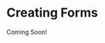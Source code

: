 # Creating Forms 

Coming Soon!

<!--

[$LIFERAY_LEARN_YOUTUBE_URL$]=https://www.youtube.com/embed/3py4H9VZve4

## Exercise Goals 
* Create an Element Set 
* Create two New Forms: 
	- Customer Satisfaction Survey 
	- New Product Interest 

## Create a New Element Set 
1. **Sign In** to your platform as an Administrator. 
2. **Open** the _Site Menu_. 
3. **Click** the _Site Selector_ (compass icon) in the _Site Administration_ panel. 
4. **Click** the _My Sites_ tab. 
5. **Click** the _Marvin Robotics_ Site. 
6. **Go to** `Content & Data`  &rarr; `Forms` in the _Site Administration_ panel. 
7. **Click** the _Element Sets_ tab. 
8. **Click** the _Add_ icon near the top right of the page. 
9. **Click** the _Untitled Form_ field to edit the title. 
10. **Type** `Webinar RSVPs` as the _Title_. 
11. **Type** `RSVP for the upcoming Marvin Robotics Webinar.` as the description. 

## Add Text Fields to the Element Set 
1. **Open** the _Builder_ sidebar if it is not already open. 
2. **Drag** a _Text_ field onto the page. 
3. **Type** `First Name` under _Label_ in the sidebar. 
4. **Click** the _Required Field_ toggle. 
5. **Click** the _Back_ (<) arrow to return to the _Builder_ menu. 
6. **Drag** another _Text_ field onto the page below _First Name_. 
7. **Type** `Last Name` under _Label_. 
8. **Click** the _Required Field_ toggle. 
9. **Click** _Back_. 
10. **Drag** a _Text_ field onto the page below _Last Name_. 
11. **Type** `Department` as the _Label_. 
12. **Click** _Back_. 

## Add an Email Field with Confirmation and Validation Enabled 
1. **Drag** a _Text_ field onto the page below the _Department_ field. 
2. **Type** `Email` under _Label_. 
3. **Click** the _Required Field_ toggle. 
4. **Click** the _Advanced_ tab and scroll down to view available options. 
5. **Click** the _Require Confirmation_ toggle. 
6. **Type** `The emails do not match` as the _Error Message_. 
7. **Click** the _Validation_ toggle. 
8. **Choose** _Is an email_ from the drop-down menu under _Accept if Input_. 
9. **Type** `Please enter a valid email address` as the _Error Message_. 
10. **Click** _Save_ at the bottom of the page. 
11. **Click** the _Back_ (<) arrow at the top next to _New Element Set_. 

## Create a Form Using the Element Set 
1. **Click** the _Forms_ tab next to _Element Sets_. 
2. **Click** the _Add_ button or _New Form_ button. 
3. **Type** `New Webinar` as the _Title_. 
4. **Click** the _Element Sets_ tab in the _Builder_. 
5. **Drag** the _Webinar RSVPs_ Element Set onto the Form page. 
6. **Click** the _Preview_ button at the top. 
	- This should open the Form in a new tab. 
7. **Click** into the fields to see the required fields, validation, and confirmation we established.  
	- You can also fill out the fields to test the error messages. 
8. **Close** the tab. 
9. **Click** _Save_ to save the Form as a draft. 
	- We will complete and publish forms in the next part of the exercise. 

## Create the Customer Satisfaction Form 
1. **Open** the _Site Menu_. 
2. **Click** the _Site Selector_. 
3. **Click** the _My Sites_ tab. 
4. **Click** the _Marvin Robotics Store_ Site. 
5. **Go to** `Content & Data  &rarr; Forms` in the _Site Administration_ panel. 
6. **Click** the _Add_ or _New Form_ button to add a new Form. 
7. **Click** the _Untitled Form_ field to edit the Form title. 
8. **Type** `Customer Satisfaction Survey` as the title. 
9. **Type** `The official customer satisfaction survey for Marvin Robotics customers.` as the description. 
10. **Type** `Product Satisfaction` as the _Page title_. 
11. **Type** `How satisfied are you with Marvin Robotics Products?` as the page description. 

## Add Single Selection Fields to the Form 
1. **Click** the _Builder_ icon near the top right if the _Builder_ does not automatically open. 
2. **Drag** a _Grid_ field onto the Form. 
3. **Type** `How satisfied are you with:` under _Label_. 
4. **Type** `The delivery of Marvin Robotics Products` as the first row option. 
5. **Type** `The quality of Marvin Robotics Products` as the second row option. 
6. **Type** `Very satisfied` for the first column option. 
7. **Type** `Somewhat satisfied` for the second column option. 
8. **Type** `Neutral` for the third column option. 
9. **Type** `Somewhat dissatisfied` for the fourth column option. 
10. **Type** `Very dissatisfied` as the fifth column option. 
11. **Click** the _Required Field_ toggle. 
12. **Click** the _Back_ (<) arrow beside _Grid_. 

## Add Multiple Selection and Text Fields to the Form 
1. **Drag** a _Multiple Selection_ field onto the Form. 
2. **Type** `Which Marvin Robotics Product would you purchase again?` under _Label_. 
3. **Type** `TS2-100 Robotic Machine, TS2-40 Robotic Machine, CS9 Controller, FastPickerTP80` as the four options. 
4. **Click** _Back_. 
5. **Drag** a _Text_ field onto the Form. 
6. **Type** `What product or service do you like best?` as the _Label_. 
7. **Select** _Multiple Lines_. 
8. **Click** _Back_. 
9. **Drag** another _Text_ field onto the Form. 
10. **Type** `What product or service could be improved?` as the _Label_. 
11. **Select** _Multiple Lines_. 
12. **Click** _Back_. 

## Add a Second Page for Customer Service Satisfaction Questions 
1. **Click** the _New Page_ button. 
2. **Type** `Customer Service Satisfaction` as the _Page title_. 
3. **Type** `How is our Customer Service team doing?` as the page description. 
4. **Drag** a _Single Selection_ field onto the Form. 
5. **Type** `How do you rate our customer communication?` as the _Label_. 
6. **Type** `Excellent` as the first option. 
7. **Type** `Good` as the second option. 
8. **Type** `Neutral` as the third option. 
9. **Type** `Needs Improvement` as the fourth option. 
10. **Click** the _Required Field_ toggle. 
11. **Click** _Back_. 
12. **Drag** a _Text_ field onto the Form. 
13. **Type** `How can we better serve you?` as the _Label_. 
14. **Select** _Multiple Lines_. 

## Format the Success Page 
1. **Click** on _Thank you._ under _Success Page_. 
2. **Type** `Success!` to replace _Thank you._ 
3. **Type** `Your feedback is valuable to us. Thank you for filling out this survey.` to replace _Your information was successfully received. Thank you for filling out the form._ 
4. **Click** the _Publish_ button. 
5. **Click** the _Open Form_ button on the success message to view the complete form. 
	- You can also click the _Share_ button at the top next to _Preview_ to access the link to the survey. 

## Create the New Product Interest Form 
1. **Click** the _Back_ (<) arrow beside _Edit Form_. 
	- If you still have the Customer Satisfaction Survey opened in a new tab, close the tab and then click the _Back_ arrow. 
2. **Click** the _Add_ icon near the top right to create a new Form. 
3. **Click** _Untitled Form_ field to edit the Form title. 
4. **Type** `New Product Interest` in the _Title_ section. 
5. **Type** `Help Marvin Robotics move forward.` as the description. 

## Add Text Fields to the New Product Interest Form 
1. **Open** the _Builder_ icon near the top right if it does not automatically open. 
2. **Drag** a _Text_ field onto the Form. 
3. **Type** `How have Marvin Robotics products met your manufacturing needs?` as the _Label_. 
4. **Select** _Multiple Lines_. 
5. **Click** the _Required Field_ toggle. 
6. **Click** the _Back_ arrow by _Text_. 
7. **Drag** another _Text_ field onto the Form. 
8. **Type** `What manufacturing needs are not currently met by Marvin Robotics products?` as the _Label_. 
9. **Select** _Multiple Lines_. 
10. **Click** the _Required Field_ toggle. 
11. **Click** _Back_. 

## Add Multiple Selection and Text Fields to the New Product Interest Form 
1. **Drag** a _Multiple Selection_ field onto the Form. 
2. **Type** `What improvements would you like to see in future Marvin Robotics products?` as the _Label_. 
3. **Type** `Increased Load, Increased Range of Motion, Faster Movement Speed, Smaller Footprint, Lower Cost, Other` as the six options. 
4. **Click** the _Required Field_ toggle. 
5. **Click** _Back_. 
6. **Drag** a _Text_ field onto the Form. 
7. **Type** `List any additional improvements, recommendations, or comments for Marvin Robotics Products.` as the _Label_. 
8. **Select** _Multiple Lines_. 
9. **Click** _Publish_. 
10. **Click** the _Open Form_ button to view the newly created form. 

---

## Bonus Exercises 
1. Create a new Form on the main Marvin Robotics Site for gathering feedback from employees. The Form should be at least two pages long with no more than five fields on a page. 
2. Create an Element Set for commonly asked questions about customer experience and satisfaction. Use the Element Set to create a Returning Customer Satisfaction Form. 

---

## Next Up

* [Exercise 2b: Create User Groups](./exercises-create-user-groups.md)
-->